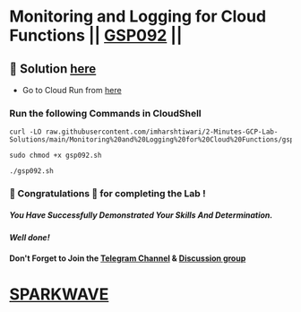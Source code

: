 # Monitoring and Logging for Cloud Functions || [GSP092](https://www.cloudskillsboost.google/focuses/1833?parent=catalog) ||

## 🔑 Solution [here](https://www.youtube.com/@sparkwave.01)

* Go to Cloud Run from [here](https://console.cloud.google.com/run?)

### Run the following Commands in CloudShell

```
curl -LO raw.githubusercontent.com/imharshtiwari/2-Minutes-GCP-Lab-Solutions/main/Monitoring%20and%20Logging%20for%20Cloud%20Functions/gsp092.sh

sudo chmod +x gsp092.sh

./gsp092.sh
```

### 🐼 Congratulations 🎉 for completing the Lab !

##### *You Have Successfully Demonstrated Your Skills And Determination.*

#### *Well done!*

#### Don't Forget to Join the [Telegram Channel](https://t.me/sparkwave.01) & [Discussion group](https://t.me/sparkwave.01chats)

# [SPARKWAVE](https://www.youtube.com/@sparkwave.01)
